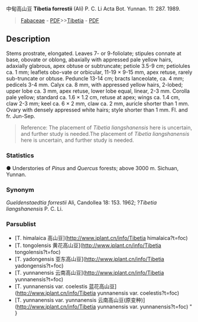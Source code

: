 中甸高山豆 **Tibetia forrestii** (Ali) P. C. Li Acta Bot. Yunnan. 11: 287. 1989.

> [Fabaceae](http://www.iplant.cn/info/Fabaceae?t=foc) - [PDF](http://www.iplant.cn/foc/pdf/Fabaceae.pdf)>>[Tibetia](http://www.iplant.cn/info/Tibetia?t=foc) - [PDF](http://www.iplant.cn/foc/pdf/Tibetia.pdf)

## Description

Stems prostrate, elongated. Leaves 7- or 9-foliolate; stipules connate at base, obovate or oblong, abaxially with appressed pale yellow hairs, adaxially glabrous, apex obtuse or subtruncate; petiole 3.5-9 cm; petiolules ca. 1 mm; leaflets obo-vate or orbicular, 11-19 × 9-15 mm, apex retuse, rarely sub-truncate or obtuse. Peduncle 13-14 cm; bracts lanceolate, ca. 4 mm; pedicels 3-4 mm. Calyx ca. 8 mm, with appressed yellow hairs, 2-lobed; upper lobe ca. 3 mm, apex retuse, lower lobe equal, linear, 2-3 mm. Corolla pale yellow; standard ca. 1.6 × 1.2 cm, retuse at apex; wings ca. 1.4 cm, claw 2-3 mm; keel ca. 6 × 2 mm, claw ca. 2 mm, auricle shorter than 1 mm. Ovary with densely appressed white hairs; style shorter than 1 mm. Fl. and fr. Jun-Sep.


> Reference: 
> The placement of *Tibetia liangshanensis* here is uncertain, and further study is needed.The placement of *Tibetia liangshanensis* here is uncertain, and further study is needed.

### Statistics
● Understories of *Pinus* and *Quercus* forests; above 3000 m. Sichuan, Yunnan.

### Synonym
*Gueldenstaedtia forrestii* Ali, Candollea 18: 153. 1962; ?*Tibetia liangshanensis* P. C. Li.



### Parsublist

* [T.  himalaica  高山豆](http://www.iplant.cn/info/Tibetia himalaica?t=foc)
* [T.  tongolensis  黄花高山豆](http://www.iplant.cn/info/Tibetia tongolensis?t=foc)
* [T.  yadongensis  亚东高山豆](http://www.iplant.cn/info/Tibetia yadongensis?t=foc)
* [T.  yunnanensis  云南高山豆](http://www.iplant.cn/info/Tibetia yunnanensis?t=foc)
* [T.  yunnanensis var. coelestis  蓝花高山豆](http://www.iplant.cn/info/Tibetia yunnanensis var. coelestis?t=foc)
* [T.  yunnanensis var. yunnanensis  云南高山豆(原变种)](http://www.iplant.cn/info/Tibetia yunnanensis var. yunnanensis?t=foc)
"
}